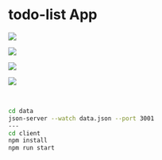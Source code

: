 # todo-list App

![](https://velog.velcdn.com/images/jangmi749/post/4d45ea5d-a447-4f00-82cc-be5fcde38393/image.png)

![](https://velog.velcdn.com/images/jangmi749/post/f9f89fa2-e716-4a9a-9fa7-7c9c86563b35/image.gif)

![](https://velog.velcdn.com/images/jangmi749/post/a02224cb-a6cb-42d4-9b3f-e2e9a79bfc7b/image.gif)

![](https://velog.velcdn.com/images/jangmi749/post/e7176c4b-d167-4133-9e6c-dc86b520b357/image.gif)

<br/>

```bash
cd data
json-server --watch data.json --port 3001
---
cd client
npm install
npm run start
```
